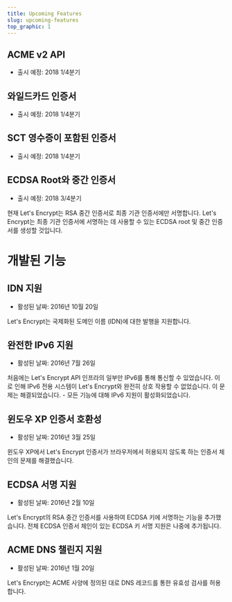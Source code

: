 ```yaml
---
title: Upcoming Features
slug: upcoming-features
top_graphic: 1
---
```


## ACME v2 API

* 출시 예정: 2018 1/4분기

## 와일드카드 인증서

* 출시 예정: 2018 1/4분기

## SCT 영수증이 포함된 인증서

* 출시 예정: 2018 1/4분기

## ECDSA Root와 중간 인증서

* 출시 예정: 2018 3/4분기

현재 Let's Encrypt는 RSA 중간 인증서로 최종 기관 인증서에만 서명합니다. Let's Encrypt는 최종 기관 인증서에 서명하는 데 사용할 수 있는 ECDSA root 및 중간 인증서를 생성할 것입니다.

# 개발된 기능

## IDN 지원

* 활성된 날짜: 2016년 10월 20일

Let's Encrypt는 국제화된 도메인 이름 (IDN)에 대한 발행을 지원합니다.

## 완전한 IPv6 지원

* 활성된 날짜: 2016년 7월 26일

처음에는 Let's Encrypt API 인프라의 일부만 IPv6를 통해 통신할 수 있었습니다. 이로 인해 IPv6 전용 시스템이 Let's Encrypt와 완전히 상호 작용할 수 없었습니다. 이 문제는 해결되었습니다. - 모든 기능에 대해 IPv6 지원이 활성화되었습니다.

## 윈도우 XP 인증서 호환성

* 활성된 날짜: 2016년 3월 25일

윈도우 XP에서 Let's Encrypt 인증서가 브라우저에서 허용되지 않도록 하는 인증서 체인의 문제를 해결했습니다.

## ECDSA 서명 지원

* 활성된 날짜: 2016년 2월 10일

Let's Encrypt의 RSA 중간 인증서를 사용하여 ECDSA 키에 서명하는 기능을 추가했습니다. 전체 ECDSA 인증서 체인이 있는 ECDSA 키 서명 지원은 나중에 추가됩니다.

## ACME DNS 챌린지 지원

* 활성된 날짜: 2016년 1월 20일

Let's Encrypt는 ACME 사양에 정의된 대로 DNS 레코드를 통한 유효성 검사를 허용합니다.
